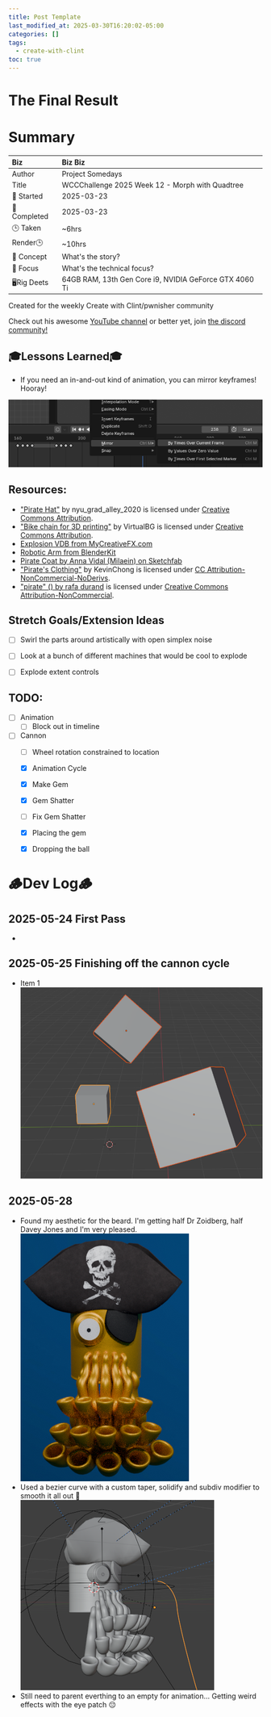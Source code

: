```yaml
---
title: Post Template
last_modified_at: 2025-03-30T16:20:02-05:00
categories: []
tags:
  - create-with-clint
toc: true
---
```


# The Final Result
<!-- [![Watch the video](https://img.youtube.com/vi/4eS8dGd9_TI/maxresdefault.jpg)](https://youtu.be/4eS8dGd9_TI) -->

# Summary

| Biz             | Biz Biz                               |
|:--------        | :---------                                |
| Author          | Project Somedays                      |
| Title           | WCCChallenge 2025 Week 12 - Morph with Quadtree |
| 📅 Started      | 2025-03-23        |
| 📅 Completed    | 2025-03-23        |
| 🕒 Taken        | ~6hrs                                  |
| Render🕒        | ~10hrs          |
| 🤯 Concept      | What's the story?        |
| 🔎 Focus        | What's the technical focus?       |
| 🖥️Rig Deets     | 64GB RAM, 13th Gen Core i9, NVIDIA GeForce GTX 4060 Ti |

Created for the weekly Create with Clint/pwnisher community

Check out his awesome [YouTube channel](https://www.youtube.com/c/pwnisher) or better yet, join [the discord community!](https://discord.com/channels/673719770410909696/688444060737994785/922141725944872980)

## 🎓Lessons Learned🎓
- If you need an in-and-out kind of animation, you can mirror keyframes! Hooray!

![Mirroring Keyframes](/assets/images/2025-05-25_RoboPirate_06_MirrorKeyframes.png)

## Resources:
- ["Pirate Hat"](https://skfb.ly/6VIWI) by nyu_grad_alley_2020 is licensed under [Creative Commons Attribution](http://creativecommons.org/licenses/by/4.0/).
- ["Bike chain for 3D printing"](https://skfb.ly/opUIV) by VirtualBG is licensed under [Creative Commons Attribution](http://creativecommons.org/licenses/by/4.0/).
- [Explosion VDB from MyCreativeFX.com](https://mycreativefx.com/details/mkfx-1406-free-explosion-vdb-24)
- [Robotic Arm from BlenderKit](https://www.blenderkit.com/asset-gallery-detail/20f3f541-74a8-46b5-975b-d2d61117c6b7/)
- [Pirate Coat by Anna Vidal (Milaein) on Sketchfab](https://sketchfab.com/3d-models/low-poly-pirate-torso-coat-and-shirt-bd72996641e04587a8c40af4ce1e4e37)
- ["Pirate's Clothing"](https://skfb.ly/oESFD) by KevinChong is licensed under [CC Attribution-NonCommercial-NoDerivs](http://creativecommons.org/licenses/by-nc-nd/4.0/).
- ["pirate" () by rafa durand](https://sketchfab.com/3d-models/pirate-0fd1064b16074dc3b35acb485052b427#download) is licensed under [Creative Commons Attribution-NonCommercial](http://creativecommons.org/licenses/by-nc/4.0/).

## Stretch Goals/Extension Ideas
- [ ] Swirl the parts around artistically with open simplex noise
- [ ] Look at a bunch of different machines that would be cool to explode
- [ ] Explode extent controls


## TODO:
- [ ] Animation
  - [ ] Block out in timeline
- [ ] Cannon
  - [ ] Wheel rotation constrained to location
  - [x] Animation Cycle
  - [x] Make Gem
  - [x] Gem Shatter
  - [ ] Fix Gem Shatter
  - [x] Placing the gem
  - [x] Dropping the ball


# 🪵Dev Log🪵

## 2025-05-24 First Pass
  - 

## 2025-05-25 Finishing off the cannon cycle
  - Item 1  
  ![Basic scene as a test](/assets/images/2025-03-30-WCCC-Basic-Scene.png "If I've learned anything, it's start REALLY simple and build on solid ground")

## 2025-05-28
  - Found my aesthetic for the beard. I'm getting half Dr Zoidberg, half Davey Jones and I'm very pleased.
![Captain Tootface](/assets/images/2025-05-28_RoboPirate_BeardSolution.png)
- Used a bezier curve with a custom taper, solidify and subdiv modifier to smooth it all out 🥰
![The Making Of Captain Tootface](/assets/images/2025-05-28_RoboPirate_TaperCurve.png)
- Still need to parent everthing to an empty for animation... Getting weird effects with the eye patch 😔
  
